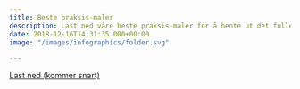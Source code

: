 ```yaml
---
title: Beste praksis-maler
description: Last ned våre beste praksis-maler for å hente ut det fulle potensialet innenfor strategisk innkjøp
date: 2018-12-16T14:31:35.000+00:00
image: "/images/infographics/folder.svg"

---
```

<a href="#" class="btn btn-primary green btn-lg">Last ned (kommer snart)</a>